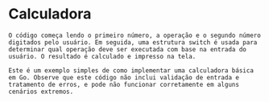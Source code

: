 # Calculadora

```O código começa lendo o primeiro número, a operação e o segundo número digitados pelo usuário. Em seguida, uma estrutura switch é usada para determinar qual operação deve ser executada com base na entrada do usuário. O resultado é calculado e impresso na tela. ```


```Este é um exemplo simples de como implementar uma calculadora básica em Go. Observe que este código não inclui validação de entrada e tratamento de erros, e pode não funcionar corretamente em alguns cenários extremos.```